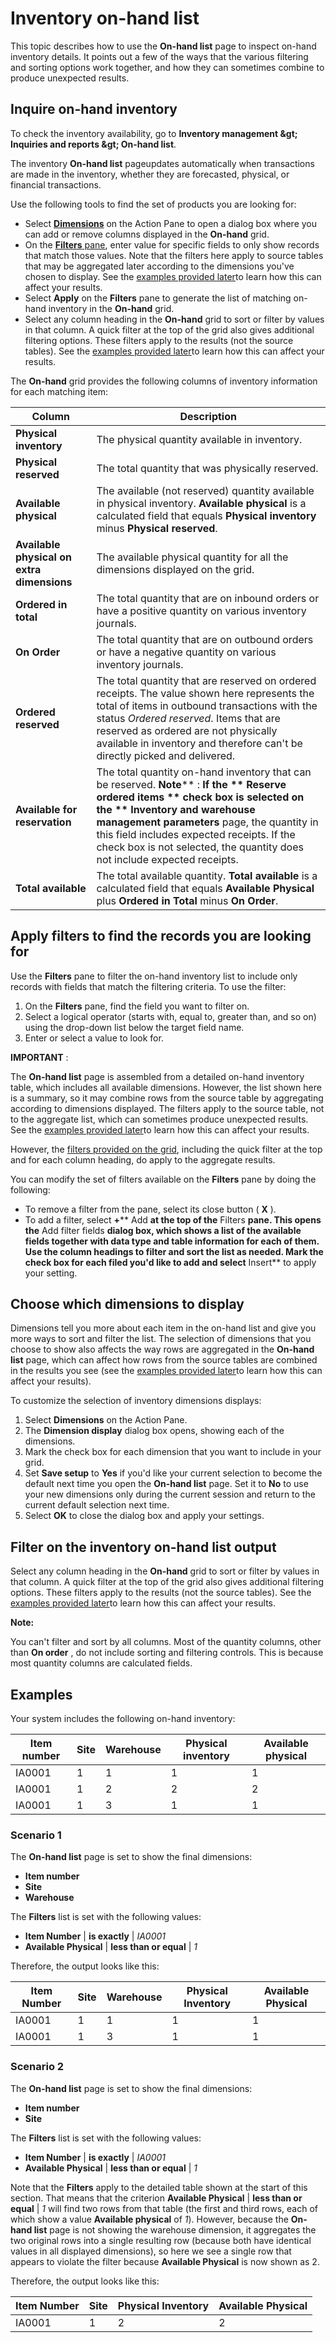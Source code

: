# Inventory on-hand list

This topic describes how to use the **On-hand list** page to inspect on-hand inventory details. It points out a few of the ways that the various filtering and sorting options work together, and how they can sometimes combine to produce unexpected results.

## Inquire on-hand inventory

To check the inventory availability, go to **Inventory management \&gt; Inquiries and reports \&gt; On-hand list**.

The inventory **On-hand list** pageupdates automatically when transactions are made in the inventory, whether they are forecasted, physical, or financial transactions.

Use the following tools to find the set of products you are looking for:

- Select [**Dimensions**](#_Dimensions_Display) on the Action Pane to open a dialog box where you can add or remove columns displayed in the **On-hand** grid.
- On the [**Filters** pane](#_Apply_filters_in), enter value for specific fields to only show records that match those values. Note that the filters here apply to source tables that may be aggregated later according to the dimensions you&#39;ve chosen to display. See the [examples provided later](#_Examples)to learn how this can affect your results.
- Select **Apply** on the **Filters** pane to generate the list of matching on-hand inventory in the **On-hand** grid.
- Select any column heading in the **On-hand** grid to sort or filter by values in that column. A quick filter at the top of the grid also gives additional filtering options. These filters apply to the results (not the source tables). See the [examples provided later](#_Examples)to learn how this can affect your results.

The **On-hand** grid provides the following columns of inventory information for each matching item:

| **Column** | **Description** |
| --- | --- |
| **Physical inventory** | The physical quantity available in inventory. |
| **Physical reserved** | The total quantity that was physically reserved. |
| **Available physical** | The available (not reserved) quantity available in physical inventory. **Available physical** is a calculated field that equals **Physical inventory** minus **Physical reserved**. |
| **Available physical on extra dimensions** | The available physical quantity for all the dimensions displayed on the grid. |
| **Ordered in total** | The total quantity that are on inbound orders or have a positive quantity on various inventory journals. |
| **On Order** | The total quantity that are on outbound orders or have a negative quantity on various inventory journals. |
| **Ordered reserved** | The total quantity that are reserved on ordered receipts. The value shown here represents the total of items in outbound transactions with the status _Ordered reserved_. Items that are reserved as ordered are not physically available in inventory and therefore can&#39;t be directly picked and delivered. |
| **Available for reservation** | The total quantity on-hand inventory that can be reserved. **Note**** : **If the ** Reserve ordered items ** check box is selected on the ** Inventory and warehouse management parameters** page, the quantity in this field includes expected receipts. If the check box is not selected, the quantity does not include expected receipts. |
| **Total available** | The total available quantity. **Total available** is a calculated field that equals **Available Physical** plus **Ordered in Total** minus **On**  **Order**. |

## Apply filters to find the records you are looking for

Use the **Filters** pane to filter the on-hand inventory list to include only records with fields that match the filtering criteria. To use the filter:

1. On the **Filters** pane, find the field you want to filter on.
2. Select a logical operator (starts with, equal to, greater than, and so on) using the drop-down list below the target field name.
3. Enter or select a value to look for.

**IMPORTANT** :

The **On-hand list** page is assembled from a detailed on-hand inventory table, which includes all available dimensions. However, the list shown here is a summary, so it may combine rows from the source table by aggregating according to dimensions displayed. The filters apply to the source table, not to the aggregate list, which can sometimes produce unexpected results. See the [examples provided later](#_Examples)to learn how this can affect your results.

However, the [filters provided on the grid](#_Filter_on_the_1), including the quick filter at the top and for each column heading, do apply to the aggregate results.

You can modify the set of filters available on the **Filters** pane by doing the following:

- To remove a filter from the pane, select its close button ( **X** ).
- To add a filter, select **+**** Add **at the top of the** Filters **pane. This opens the** Add filter fields **dialog box, which shows a list of the available fields together with data type and table information for each of them. Use the column headings to filter and sort the list as needed. Mark the check box for each filed you&#39;d like to add and select** Insert** to apply your setting.

## Choose which dimensions to display

Dimensions tell you more about each item in the on-hand list and give you more ways to sort and filter the list. The selection of dimensions that you choose to show also affects the way rows are aggregated in the **On-hand list** page, which can affect how rows from the source tables are combined in the results you see (see the [examples provided later](#_Examples)to learn how this can affect your results).

To customize the selection of inventory dimensions displays:

1. Select **Dimensions** on the Action Pane.
2. The **Dimension display** dialog box opens, showing each of the dimensions.
3. Mark the check box for each dimension that you want to include in your grid.
4. Set **Save setup** to **Yes** if you&#39;d like your current selection to become the default next time you open the **On-hand list** page. Set it to **No** to use your new dimensions only during the current session and return to the current default selection next time.
5. Select **OK** to close the dialog box and apply your settings.

## Filter on the inventory on-hand list output

Select any column heading in the **On-hand** grid to sort or filter by values in that column. A quick filter at the top of the grid also gives additional filtering options. These filters apply to the results (not the source tables). See the [examples provided later](#_Examples)to learn how this can affect your results.

**Note:**

You can&#39;t filter and sort by all columns. Most of the quantity columns, other than **On order** , do not include sorting and filtering controls. This is because most quantity columns are calculated fields.

## Examples

Your system includes the following on-hand inventory:

| **Item number** | **Site** | **Warehouse** | **Physical inventory** | **Available physical** |
| --- | --- | --- | --- | --- |
| IA0001 | 1 | 1 | 1 | 1 |
| IA0001 | 1 | 2 | 2 | 2 |
| IA0001 | 1 | 3 | 1 | 1 |

### Scenario 1

The **On-hand list** page is set to show the final dimensions:

- **Item number**
- **Site**
- **Warehouse**

The **Filters** list is set with the following values:

- **Item Number** | **is exactly** | _IA0001_
- **Available Physical** | **less than or equal** | _1_

Therefore, the output looks like this:

| **Item Number** | **Site** | **Warehouse** | **Physical Inventory** | **Available Physical** |
| --- | --- | --- | --- | --- |
| IA0001 | 1 | 1 | 1 | 1 |
| IA0001 | 1 | 3 | 1 | 1 |

### Scenario 2

The **On-hand list** page is set to show the final dimensions:

- **Item number**
- **Site**

The **Filters** list is set with the following values:

- **Item Number** | **is exactly** | _IA0001_
- **Available Physical** | **less than or equal** | _1_

Note that the **Filters** apply to the detailed table shown at the start of this section. That means that the criterion **Available Physical** | **less than or equal** | _1_ will find two rows from that table (the first and third rows, each of which show a value **Available physical** of _1_). However, because the **On-hand list** page is not showing the warehouse dimension, it aggregates the two original rows into a single resulting row (because both have identical values in all displayed dimensions), so here we see a single row that appears to violate the filter because **Available Physical** is now shown as 2.

Therefore, the output looks like this:

| **Item Number** | **Site** | **Physical Inventory** | **Available Physical** |
| --- | --- | --- | --- |
| IA0001 | 1 | 2 | 2 |
